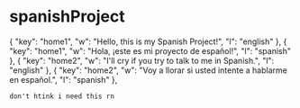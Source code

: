# spanishProject



  {
        "key": "home1",
        "w": "Hello, this is my Spanish Project!",
        "l": "english"
    },
    {
        "key": "home1",
        "w": "Hola, ¡este es mi proyecto de español!",
        "l": "spanish"
    },
    {
        "key": "home2",
        "w": "I'll cry if you try to talk to me in Spanish.",
        "l": "english"
    },
    {
        "key": "home2",
        "w": "Voy a llorar si usted intente a hablarme en español.",
        "l": "spanish"
    },

    don't htink i need this rn